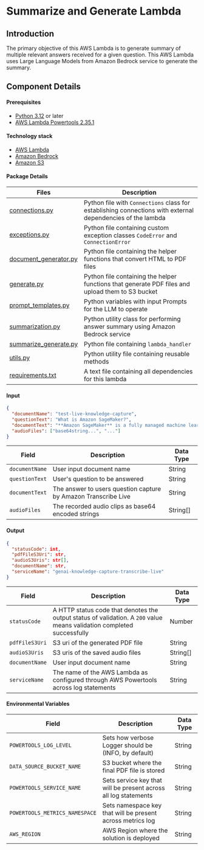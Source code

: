 # Summarize and Generate Lambda

## Introduction

The primary objective of this AWS Lambda is to generate summary of multiple relevant answers received for a given question. This AWS Lambda uses Large Language Models from Amazon Bedrock service to generate the summary.

## Component Details

#### Prerequisites

- [Python 3.12](https://www.python.org/downloads/release/python-3120/) or later
- [AWS Lambda Powertools 2.35.1](https://docs.powertools.aws.dev/lambda/python/2.35.1/)

#### Technology stack

- [AWS Lambda](https://aws.amazon.com/lambda/)
- [Amazon Bedrock](https://aws.amazon.com/bedrock/)
- [Amazon S3](https://aws.amazon.com/s3/)

#### Package Details

| Files                                          | Description                                                                                                |
| ---------------------------------------------- | ---------------------------------------------------------------------------------------------------------- |
| [connections.py](connections.py)               | Python file with `Connections` class for establishing connections with external dependencies of the lambda |
| [exceptions.py](exceptions.py)                 | Python file containing custom exception classes `CodeError` and `ConnectionError`                          |
| [document_generator.py](document_generator.py) | Python file containing the helper functions that convert HTML to PDF files                                 |
| [generate.py](generate.py)                     | Python file containing the helper functions that generate PDF files and upload them to S3 bucket           |
| [prompt_templates.py](prompt_templates.py)     | Python variables with input Prompts for the LLM to operate                                                 |
| [summarization.py](summarization.py)           | Python utility class for performing answer summary using Amazon Bedrock service                            |
| [summarize_generate.py](summarize_generate.py) | Python file containing `lambda_handler`                                                                    |
| [utils.py](utils.py)                           | Python utility file containing reusable methods                                                            |
| [requirements.txt](requirements.txt)           | A text file containing all dependencies for this lambda                                                    |

#### Input

```json
{
  "documentName": "test-live-knowledge-capture",
  "questionText": "What is Amazon SageMaker?",
  "documentText": "**Amazon SageMaker** is a fully managed machine learning service that enables developers and data scientists to quickly build, train, and deploy machine learning models at scale.",
  "audioFiles": ["base64string...", "..."]
}
```

| Field          | Description                                                    | Data Type |
| -------------- | -------------------------------------------------------------- | --------- |
| `documentName` | User input document name                                       | String    |
| `questionText` | User's question to be answered                                 | String    |
| `documentText` | The answer to users question capture by Amazon Transcribe Live | String    |
| `audioFiles  ` | The recorded audio clips as base64 encoded strings             | String[]  |

#### Output

```json
{
  "statusCode": int,
  "pdfFileS3Uri": str,
  "audioS3Uris": str[],
  "documentName": str,
  "serviceName": "genai-knowledge-capture-transcribe-live"
}
```

| Field          | Description                                                                                                            | Data Type |
| -------------- | ---------------------------------------------------------------------------------------------------------------------- | --------- |
| `statusCode`   | A HTTP status code that denotes the output status of validation. A `200` value means validation completed successfully | Number    |
| `pdfFileS3Uri` | S3 uri of the generated PDF file                                                                                       | String    |
| `audioS3Uris`  | S3 uris of the saved audio files                                                                                       | String[]  |
| `documentName` | User input document name                                                                                               | String    |
| `serviceName`  | The name of the AWS Lambda as configured through AWS Powertools across log statements                                  | String    |

#### Environmental Variables

| Field                          | Description                                                     | Data Type |
| ------------------------------ | --------------------------------------------------------------- | --------- |
| `POWERTOOLS_LOG_LEVEL`         | Sets how verbose Logger should be (INFO, by default)            | String    |
| `DATA_SOURCE_BUCKET_NAME`      | S3 bucket where the final PDF file is stored                    | String    |
| `POWERTOOLS_SERVICE_NAME`      | Sets service key that will be present across all log statements | String    |
| `POWERTOOLS_METRICS_NAMESPACE` | Sets namespace key that will be present across metrics log      | String    |
| `AWS_REGION`                   | AWS Region where the solution is deployed                       | String    |
